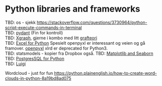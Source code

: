 # Python libraries and frameworks

TBD: os - sjekk https://stackoverflow.com/questions/3730964/python-script-execute-commands-in-terminal  
TBD: [pydant](https://pydantic-docs.helpmanual.i) (Fin for kontroll)  
TBD: [Xgraph](https://link.medium.com/EbkAQlJd0db), gjerne i kombo med litt [grafteori](https://medium.com/@pragprog/chapter-18-connecting-everything-with-graphs-aeccf2cc2cfc)  
TBD: [Excel for Python](http://www.python-excel.org/) Spesielt openpyxl er interessant og veien og gå framover. [openpyxl](https://towardsdatascience.com/a-simple-guide-to-automate-your-excel-reporting-with-python-9d35f143ef7) xlrd er deprecated for Python3.  
TBD: statsmodels - kopier fra Dropbox også.
TBD: [Matplotlib and Seaborn](https://link.medium.com/8jmAGT8iRfb)  
TBD: [PostgresSQL for Python](https://www.postgresqltutorial.com/postgresql-python/)  
TBD: [Luigi](https://luigi.readthedocs.io/en/stable/)  

Wordcloud - just for fun
https://python.plainenglish.io/how-to-create-word-clouds-in-python-8a19bd8ad075

